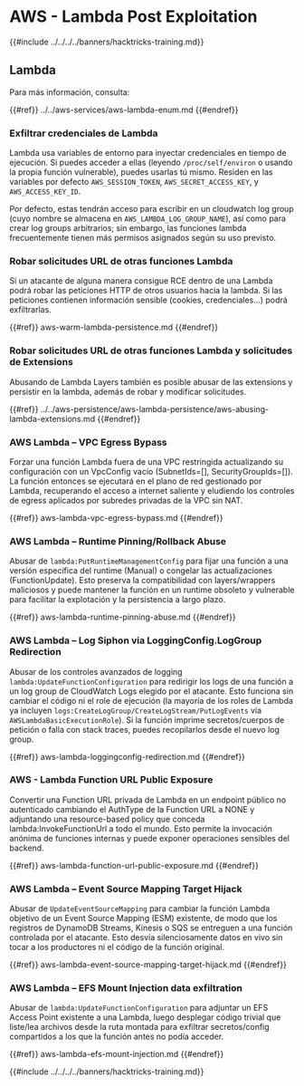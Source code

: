 # AWS - Lambda Post Exploitation

{{#include ../../../../banners/hacktricks-training.md}}

## Lambda

Para más información, consulta:

{{#ref}}
../../aws-services/aws-lambda-enum.md
{{#endref}}

### Exfiltrar credenciales de Lambda

Lambda usa variables de entorno para inyectar credenciales en tiempo de ejecución. Si puedes acceder a ellas (leyendo `/proc/self/environ` o usando la propia función vulnerable), puedes usarlas tú mismo. Residen en las variables por defecto `AWS_SESSION_TOKEN`, `AWS_SECRET_ACCESS_KEY`, y `AWS_ACCESS_KEY_ID`.

Por defecto, estas tendrán acceso para escribir en un cloudwatch log group (cuyo nombre se almacena en `AWS_LAMBDA_LOG_GROUP_NAME`), así como para crear log groups arbitrarios; sin embargo, las funciones lambda frecuentemente tienen más permisos asignados según su uso previsto.

### Robar solicitudes URL de otras funciones Lambda

Si un atacante de alguna manera consigue RCE dentro de una Lambda podrá robar las peticiones HTTP de otros usuarios hacia la lambda. Si las peticiones contienen información sensible (cookies, credenciales...) podrá exfiltrarlas.

{{#ref}}
aws-warm-lambda-persistence.md
{{#endref}}

### Robar solicitudes URL de otras funciones Lambda y solicitudes de Extensions

Abusando de Lambda Layers también es posible abusar de las extensions y persistir en la lambda, además de robar y modificar solicitudes.

{{#ref}}
../../aws-persistence/aws-lambda-persistence/aws-abusing-lambda-extensions.md
{{#endref}}

### AWS Lambda – VPC Egress Bypass

Forzar una función Lambda fuera de una VPC restringida actualizando su configuración con un VpcConfig vacío (SubnetIds=[], SecurityGroupIds=[]). La función entonces se ejecutará en el plano de red gestionado por Lambda, recuperando el acceso a internet saliente y eludiendo los controles de egress aplicados por subredes privadas de la VPC sin NAT.

{{#ref}}
aws-lambda-vpc-egress-bypass.md
{{#endref}}

### AWS Lambda – Runtime Pinning/Rollback Abuse

Abusar de `lambda:PutRuntimeManagementConfig` para fijar una función a una versión específica del runtime (Manual) o congelar las actualizaciones (FunctionUpdate). Esto preserva la compatibilidad con layers/wrappers maliciosos y puede mantener la función en un runtime obsoleto y vulnerable para facilitar la explotación y la persistencia a largo plazo.

{{#ref}}
aws-lambda-runtime-pinning-abuse.md
{{#endref}}

### AWS Lambda – Log Siphon via LoggingConfig.LogGroup Redirection

Abusar de los controles avanzados de logging `lambda:UpdateFunctionConfiguration` para redirigir los logs de una función a un log group de CloudWatch Logs elegido por el atacante. Esto funciona sin cambiar el código ni el role de ejecución (la mayoría de los roles de Lambda ya incluyen `logs:CreateLogGroup/CreateLogStream/PutLogEvents` vía `AWSLambdaBasicExecutionRole`). Si la función imprime secretos/cuerpos de petición o falla con stack traces, puedes recopilarlos desde el nuevo log group.

{{#ref}}
aws-lambda-loggingconfig-redirection.md
{{#endref}}

### AWS - Lambda Function URL Public Exposure

Convertir una Function URL privada de Lambda en un endpoint público no autenticado cambiando el AuthType de la Function URL a NONE y adjuntando una resource-based policy que conceda lambda:InvokeFunctionUrl a todo el mundo. Esto permite la invocación anónima de funciones internas y puede exponer operaciones sensibles del backend.

{{#ref}}
aws-lambda-function-url-public-exposure.md
{{#endref}}

### AWS Lambda – Event Source Mapping Target Hijack

Abusar de `UpdateEventSourceMapping` para cambiar la función Lambda objetivo de un Event Source Mapping (ESM) existente, de modo que los registros de DynamoDB Streams, Kinesis o SQS se entreguen a una función controlada por el atacante. Esto desvía silenciosamente datos en vivo sin tocar a los productores ni el código de la función original.

{{#ref}}
aws-lambda-event-source-mapping-target-hijack.md
{{#endref}}

### AWS Lambda – EFS Mount Injection data exfiltration

Abusar de `lambda:UpdateFunctionConfiguration` para adjuntar un EFS Access Point existente a una Lambda, luego desplegar código trivial que liste/lea archivos desde la ruta montada para exfiltrar secretos/config compartidos a los que la función antes no podía acceder.

{{#ref}}
aws-lambda-efs-mount-injection.md
{{#endref}}



{{#include ../../../../banners/hacktricks-training.md}}

